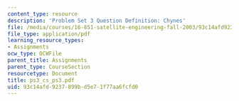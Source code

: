 ```yaml
---
content_type: resource
description: 'Problem Set 3 Question Definition: Chynes'
file: /media/courses/16-851-satellite-engineering-fall-2003/93c14afd9237899bd5e71f77aa6fcfd0_ps3_cs_ps3.pdf
file_type: application/pdf
learning_resource_types:
- Assignments
ocw_type: OCWFile
parent_title: Assignments
parent_type: CourseSection
resourcetype: Document
title: ps3_cs_ps3.pdf
uid: 93c14afd-9237-899b-d5e7-1f77aa6fcfd0
---
```

